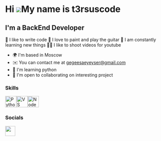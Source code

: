 Hi ![](https://user-images.githubusercontent.com/18350557/176309783-0785949b-9127-417c-8b55-ab5a4333674e.gif)My name is t3rsuscode
==================================================================================================================================

I'm a BackEnd Developer
-----------------------

💪 I like to write code
🎉 I love to paint and play the guitar
🥅 I am constantly learning new things 
🤹🏽 I like to shoot videos for youtube

* 🌍  I'm based in Moscow
* ✉️  You can contact me at [gegeesaeyeyser@gmail.com](mailto:gegeesaeyeyser@gmail.com)
* 🧠  I'm learning python
* 🤝  I'm open to collaborating on interesting project

### Skills

<p align="left">
<a href="https://www.python.org/" target="_blank" rel="noreferrer"><img src="https://raw.githubusercontent.com/danielcranney/readme-generator/main/public/icons/skills/python-colored.svg" width="36" height="36" alt="Python" /></a><a href="https://code.visualstudio.com/" target="_blank" rel="noreferrer"><img src="https://raw.githubusercontent.com/danielcranney/readme-generator/main/public/icons/skills/visualstudiocode.svg" width="36" height="36" alt="VS Code" /></a><a href="https://nodejs.org/en/" target="_blank" rel="noreferrer"><img src="https://raw.githubusercontent.com/danielcranney/readme-generator/main/public/icons/skills/nodejs-colored.svg" width="36" height="36" alt="NodeJS" /></a>
</p>

### Socials

<p align="left"> <a href="https://www.github.com/t3rsuscode" target="_blank" rel="noreferrer"> <picture> <source media="(prefers-color-scheme: dark)" srcset="https://raw.githubusercontent.com/danielcranney/readme-generator/main/public/icons/socials/github-dark.svg" /> <source media="(prefers-color-scheme: light)" srcset="https://raw.githubusercontent.com/danielcranney/readme-generator/main/public/icons/socials/github.svg" /> <img src="https://raw.githubusercontent.com/danielcranney/readme-generator/main/public/icons/socials/github.svg" width="32" height="32" /> </picture> </a></p>
